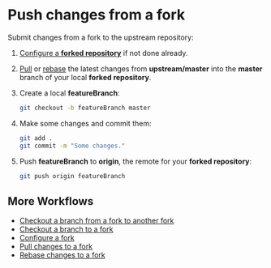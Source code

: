 # Push changes from a fork

Submit changes from a fork to the upstream repository:

1. [Configure a **forked repository**](ConfigureAFork.md) if not done already.

1. [Pull](PullChangesToAFork.md) or [rebase](RebaseChangesToAFork.md) the latest changes from **upstream/master** into
the **master** branch of your local **forked repository**.

1. Create a local **featureBranch**:

    ```bash
    git checkout -b featureBranch master
    ```

1. Make some changes and commit them:

    ```bash
    git add .
    git commit -m "Some changes."
    ```

1. Push **featureBranch** to **origin**, the remote for your **forked repository**:

    ```bash
    git push origin featureBranch
    ```

## More Workflows

* [Checkout a branch from a fork to another fork](CheckoutABranchFromAForkToAnotherFork.md)
* [Checkout a branch to a fork](CheckoutABranchToAFork.md)
* [Configure a fork](ConfigureAFork.md)
* [Pull changes to a fork](PullChangesToAFork.md)
* [Rebase changes to a fork](RebaseChangesToAFork.md)

